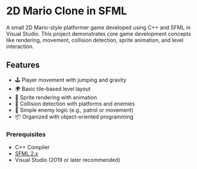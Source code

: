 # 2D Mario Clone in SFML

A small 2D Mario-style platformer game developed using C++ and SFML in Visual Studio. This project demonstrates core game development concepts like rendering, movement, collision detection, sprite animation, and level interaction.

## Features

- 🕹️ Player movement with jumping and gravity
- 🌍 Basic tile-based level layout
- 🎨 Sprite rendering with animation
- 🧱 Collision detection with platforms and enemies
- 👾 Simple enemy logic (e.g., patrol or movement)
- 📦 Organized with object-oriented programming


### Prerequisites

- C++ Compiler
- [SFML 2.x](https://www.sfml-dev.org/download.php)
- Visual Studio (2019 or later recommended)
